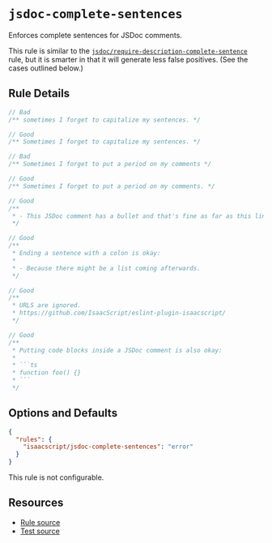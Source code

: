 # `jsdoc-complete-sentences`

Enforces complete sentences for JSDoc comments.

This rule is similar to the [`jsdoc/require-description-complete-sentence`](https://github.com/gajus/eslint-plugin-jsdoc#require-description-complete-sentence) rule, but it is smarter in that it will
generate less false positives. (See the cases outlined below.)

## Rule Details

```ts
// Bad
/** sometimes I forget to capitalize my sentences. */

// Good
/** Sometimes I forget to capitalize my sentences. */
```

```ts
// Bad
/** Sometimes I forget to put a period on my comments */

// Good
/** Sometimes I forget to put a period on my comments. */
```

```ts
// Good
/**
 * - This JSDoc comment has a bullet and that's fine as far as this lint rule is concerned.
 */
```

```ts
// Good
/**
 * Ending a sentence with a colon is okay:
 *
 * - Because there might be a list coming afterwards.
 */
```

```ts
// Good
/**
 * URLS are ignored.
 * https://github.com/IsaacScript/eslint-plugin-isaacscript/
 */
```

````ts
// Good
/**
 * Putting code blocks inside a JSDoc comment is also okay:
 *
 * ```ts
 * function foo() {}
 * ```
 */
````

## Options and Defaults

```json
{
  "rules": {
    "isaacscript/jsdoc-complete-sentences": "error"
  }
}
```

This rule is not configurable.

## Resources

- [Rule source](../../src/rules/jsdoc-complete-sentences.ts)
- [Test source](../../tests/rules/jsdoc-complete-sentences.test.ts)
